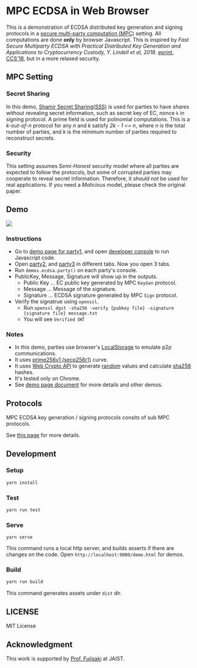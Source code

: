 # MPC ECDSA in Web Browser

This is a demonstration of ECDSA distributed key generation and signing protocols in a [secure multi-party computation (MPC)](https://en.wikipedia.org/wiki/Secure_multi-party_computation) setting. All computations are done **only** by browser Javascript. This is inspired by *Fast Secure Multiparty ECDSA with Practical Distributed Key Generation and Applications to Cryptocurrency Custody, Y. Lindell et al, 2018*. [eprint](https://eprint.iacr.org/2018/987.pdf), [CCS'18](https://dl.acm.org/doi/10.1145/3243734.3243788), but in a more relaxed security.

## MPC Setting

### Secret Sharing

In this demo, [Shamir Secret Sharing(SSS)](https://en.wikipedia.org/wiki/Shamir's_Secret_Sharing) is used for parties to have *shares* without revealing secret information, such as secret key of EC, nonce `k` in signing protocol. A prime field is used for polinomial computations. This is a *k-out-of-n* protocol for any *n* and *k* satisfy *2k - 1 <= n*, where *n* is the total number of parties, and *k* is the minimum number of parties required to reconstruct secrets.

### Security

This setting assumes *Semi-Honest* security model where all parties are expected to follow the protocols, but some of corrupted parties may cooperate to reveal secret information. Therefore, it *should not* be used for real applications. If you need a *Malicious* model, please check the original paper.

## Demo

![](./docs/ecdsa.gif)

### Instructions

- Go to [demo page for party1](https://jwata.github.io/mpc-ecdsa/demo.html?party=1), and open [developer console](https://developers.google.com/web/tools/chrome-devtools/console#javascript)  to run Javascript code.
- Open [party2](https://jwata.github.io/mpc-ecdsa/demo.html?party=2), and [party3](https://jwata.github.io/mpc-ecdsa/demo.html?party=3) in different tabs. Now you open 3 tabs.
- Run `demos.ecdsa.party()` on each party's console.
- PublicKey, Message, Signature will show up in the outputs. 
  - Public Key ... EC public key generated by MPC `KeyGen` protocol.
  - Message ... Message of the signature.
  - Signature ... ECDSA signature generated by MPC `Sign` protocol.
- Verify the signatrue using `openssl`.
  - Run `openssl dgst -sha256 -verify {pubkey file} -signature {signature file} message.txt` 
  - You will see `Verified OK`!

### Notes

* In this demo, parties use browser's [LocalStorage](https://developer.mozilla.org/en-US/docs/Web/API/Window/localStorage) to emulate p2p communications.
* It uses [prime256v1 (secp256r1)](https://www.ietf.org/rfc/rfc5480.txt) curve.
* It uses [Web Crypto API](https://developer.mozilla.org/en-US/docs/Web/API/Web_Crypto_API) to generate [random](https://developer.mozilla.org/en-US/docs/Web/API/Crypto/getRandomValues) values and calculate [sha256](https://developer.mozilla.org/en-US/docs/Web/API/SubtleCrypto/digest) hashes.
* It's tested only on Chrome.
* See [demo page document](./docs/how-to-use-demo.md)  for more details and other demos.

## Protocols

MPC ECDSA key generation / signing protocols consits of sub MPC protocols.

See [this page](https://docs.google.com/document/d/1aLFarlFPMbIbQz8_XqiVkU2q53ohVqFaSLKC75kh4Rw/edit?usp=sharing) for more details.

## Development

### Setup

```bash
yarn install
```

### Test

```bash
yarn run test
```

### Serve

```
yarn serve
```

This command runs a local http server, and builds asserts if there are changes on the code. Open `http://localhost:9000/demo.html` for demos.

### Build

```bash
yarn run build
```

This command generates assets under `dist` dir.  

## LICENSE

MIT License

## Acknowledgment

This work is supported by [Prof. Fujisaki](http://www.jaist.ac.jp/~fujisaki/index-e.html) at JAIST.
